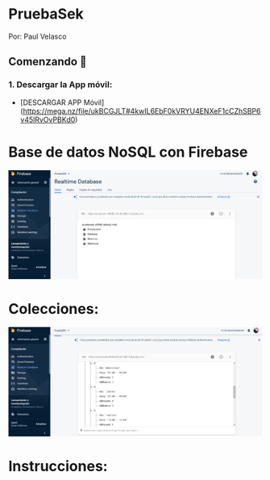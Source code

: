 # PruebaSek
Por: Paul Velasco

## Comenzando 🚀

### 1. Descargar la App móvil:
* [DESCARGAR APP Móvil] (https://mega.nz/file/ukBCGJLT#4kwIL6EbF0kVRYU4ENXeF1cCZhSBP6v45lRvOvPBKd0)

# Base de datos NoSQL con Firebase
![bdd](https://github.com/pooljpv84/PruebaSek/blob/master/instrucciones/1.PNG)

# Colecciones:
![bdd](https://github.com/pooljpv84/PruebaSek/blob/master/instrucciones/2.PNG)

# Instrucciones:


